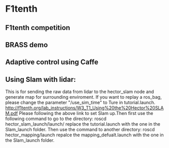 # F1tenth

## F1tenth competition

## BRASS demo

## Adaptive control using Caffe

## Using Slam with lidar:
This is for sending the raw data from lidar to the hector_slam node and generate map for surrounding enviroment. If you want to replay a ros_bag, please change the parameter "/use_sim_time" to Ture in tutorial.launch.
http://f1tenth.org/lab_instructions/W3_T1_Using%20the%20Hector%20SLAM.pdf
Please following the above link to set Slam up.Then first use the following command to go to the directory:
roscd hector_slam_launch/launch/
replace the tutorial.launch with the one in the Slam_launch folder.
Then use the command to another directory:
roscd hector_mapping/launch
repalce the mapping_defualt.launch with the one in the Slam_launch folder.
